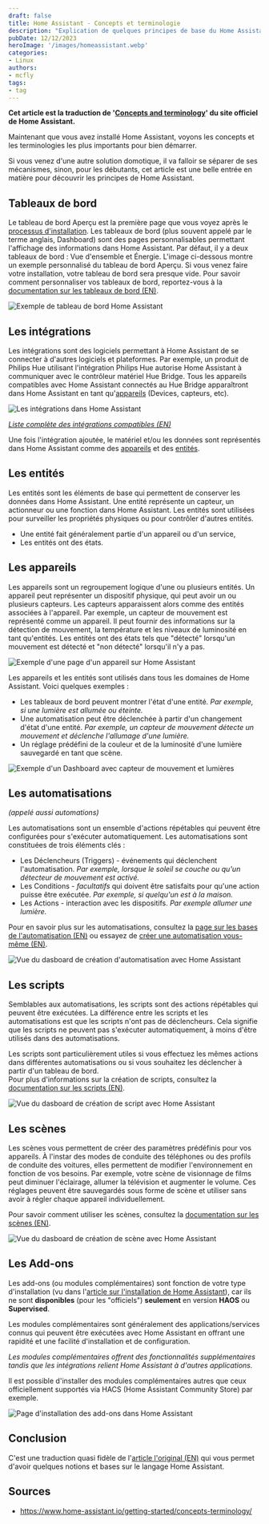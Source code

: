 ```yaml
---
draft: false
title: Home Assistant - Concepts et terminologie
description: "Explication de quelques principes de base du Home Assistant. Cet article est la traduction de 'Concepts and terminology' du site officiel de Home Assistant."
pubDate: 12/12/2023
heroImage: '/images/homeassistant.webp'
categories: 
- Linux
authors: 
- mcfly
tags:
- tag
---
```


**Cet article est la traduction de '[Concepts and terminology](https://www.home-assistant.io/getting-started/concepts-terminology/)' du site officiel de Home Assistant.**

Maintenant que vous avez installé Home Assistant, voyons les concepts et les terminologies les plus importants pour bien démarrer.

Si vous venez d'une autre solution domotique, il va falloir se séparer de ses mécanismes, sinon, pour les débutants, cet article est une belle entrée en matière pour découvrir les principes de Home Assistant.

## Tableaux de bord

Le tableau de bord Aperçu est la première page que vous voyez après le [processus d'installation](/blog/ha_haos_installation/). Les tableaux de bord (plus souvent appelé par le terme anglais, Dashboard) sont des pages personnalisables permettant l'affichage des informations dans Home Assistant. Par défaut, il y a deux tableaux de bord : Vue d'ensemble et Énergie. L'image ci-dessous montre un exemple personnalisé du tableau de bord Aperçu. Si vous venez faire votre installation, votre tableau de bord sera presque vide. Pour savoir comment personnaliser vos tableaux de bord, reportez-vous à la [documentation sur les tableaux de bord (EN)](https://www.home-assistant.io/dashboards).

![Exemple de tableau de bord Home Assistant](./img/lovelace.png)

## Les intégrations

Les intégrations sont des logiciels permettant à Home Assistant de se connecter à d'autres logiciels et plateformes. Par exemple, un produit de Philips Hue utilisant l'intégration Philips Hue autorise Home Assistant à communiquer avec le contrôleur matériel Hue Bridge. Tous les appareils compatibles avec Home Assistant connectés au Hue Bridge apparaîtront dans Home Assistant en tant qu'[appareils](#les-appareils) (Devices, capteurs, etc).

![Les intégrations dans Home Assistant](./img/integrations-new.png)

*[Liste complète des intégrations compatibles (EN)](https://www.home-assistant.io/integrations)*

Une fois l'intégration ajoutée, le matériel et/ou les données sont représentés dans Home Assistant comme des [appareils](#les-appareils) et des [entités](#les-entités).


## Les entités

Les entités sont les éléments de base qui permettent de conserver les données dans Home Assistant. Une entité représente un capteur, un actionneur ou une fonction dans Home Assistant. Les entités sont utilisées pour surveiller les propriétés physiques ou pour contrôler d'autres entités.
* Une entité fait généralement partie d'un appareil ou d'un service,
* Les entités ont des états.

## Les appareils
Les appareils sont un regroupement logique d'une ou plusieurs entités.
Un appareil peut représenter un dispositif physique, qui peut avoir un ou plusieurs capteurs. Les capteurs apparaissent alors comme des entités associées à l'appareil. 
Par exemple, un capteur de mouvement est représenté comme un appareil. Il peut fournir des informations sur la détection de mouvement, la température et les niveaux de luminosité en tant qu'entités. 
Les entités ont des états tels que "détecté" lorsqu'un mouvement est détecté et "non détecté" lorsqu'il n'y a pas.

![Exemple d'une page d'un appareil sur Home Assistant](./img/home-assistant-device_01.png)

Les appareils et les entités sont utilisés dans tous les domaines de Home Assistant. Voici quelques exemples :

* Les tableaux de bord peuvent montrer l'état d'une entité. *Par exemple, si une lumière est allumée ou éteinte.*
* Une automatisation peut être déclenchée à partir d'un changement d'état d'une entité. *Par exemple, un capteur de mouvement détecte un mouvement et déclenche l'allumage d'une lumière.*
* Un réglage prédéfini de la couleur et de la luminosité d'une lumière sauvegardé en tant que scène.

![Exemple d'un Dashboard avec capteur de mouvement et lumières](./img/home-assistant-device_02.png)

## Les automatisations
*(appelé aussi automations)*

Les automatisations sont un ensemble d'actions répétables qui peuvent être configurées pour s'exécuter automatiquement. Les automatisations sont constituées de trois éléments clés :
* Les Déclencheurs (Triggers) - événements qui déclenchent l'automatisation. *Par exemple, lorsque le soleil se couche ou qu'un détecteur de mouvement est activé.*
* Les Conditions - *facultatifs* qui doivent être satisfaits pour qu'une action puisse être exécutée. *Par exemple, si quelqu'un est à la maison.*
* Les Actions - interaction avec les dispositifs. *Par exemple allumer une lumière.*

Pour en savoir plus sur les automatisations, consultez la [page sur les bases de l'automatisation (EN)](https://www.home-assistant.io/docs/automation/basics/) ou essayez de [créer une automatisation vous-même (EN)](https://www.home-assistant.io/getting-started/automation).

![Vue du dasboard de création d'automatisation avec Home Assistant](./img/automation-editor.png)

## Les scripts

Semblables aux automatisations, les scripts sont des actions répétables qui peuvent être exécutées.
La différence entre les scripts et les automatisations est que les scripts n'ont pas de déclencheurs. Cela signifie que les scripts ne peuvent pas s'exécuter automatiquement, à moins d'être utilisés dans des automatisations.

Les scripts sont particulièrement utiles si vous effectuez les mêmes actions dans différentes automatisations ou si vous souhaitez les déclencher à partir d'un tableau de bord.  
Pour plus d'informations sur la création de scripts, consultez la [documentation sur les scripts (EN)](https://www.home-assistant.io/integrations/script/).

![Vue du dasboard de création de script avec Home Assistant](./img/script_01.png)

## Les scènes

Les scènes vous permettent de créer des paramètres prédéfinis pour vos appareils. À l'instar des modes de conduite des téléphones ou des profils de conduite des voitures, elles permettent de modifier l'environnement en fonction de vos besoins. 
Par exemple, votre scène de visionnage de films peut diminuer l'éclairage, allumer la télévision et augmenter le volume. Ces réglages peuvent être sauvegardés sous forme de scène et utiliser sans avoir à régler chaque appareil individuellement.

Pour savoir comment utiliser les scènes, consultez la [documentation sur les scènes (EN)](https://www.home-assistant.io/integrations/scene/).

![Vue du dasboard de création de scène avec Home Assistant](./img/scene_02.png)

## Les Add-ons

Les add-ons (ou modules complémentaires) sont fonction de votre type d'installation (vu dans l'[article sur l'installation de Home Assistant](/blog/ha_haos_installation)), car ils ne sont **disponibles** (pour les "officiels") **seulement** en version **HAOS** ou **Supervised**. 

Les modules complémentaires sont généralement des applications/services connus qui peuvent être exécutées avec Home Assistant en offrant une rapidité et une facilité d'installation et de configuration. 

*Les modules complémentaires offrent des fonctionnalités supplémentaires tandis que les intégrations relient Home Assistant à d'autres applications.*

Il est possible d'installer des modules complémentaires autres que ceux officiellement supportés via HACS (Home Assistant Community Store) par exemple.

![Page d'installation des add-ons dans Home Assistant](./img/add-ons.png)

## Conclusion

C'est une traduction quasi fidèle de l'[article l'original (EN)](https://www.home-assistant.io/getting-started/concepts-terminology/) qui vous permet d'avoir quelques notions et bases sur le langage Home Assistant.

## Sources
* https://www.home-assistant.io/getting-started/concepts-terminology/